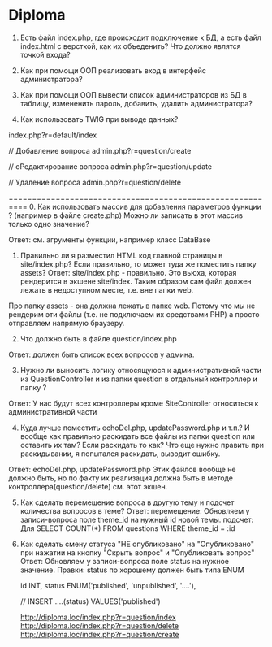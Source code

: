 Diploma
=============================

1. Есть файл index.php, где происходит подключение к БД, а есть файл index.html
c версткой, как их объеденить? Что должно являтся точкой входа?

2. Как при помощи ООП реализовать вход в интерфейс администратора?

3. Как при помощи ООП вывести список администраторов из БД в таблицу,
измененить пароль, добавить, удалить администратора?

4. Как использовать TWIG при выводе данных?


index.php?r=default/index

// Добавление вопроса
admin.php?r=question/create

// оРедактирование вопроса
admin.php?r=question/update

// Удаление вопроса
admin.php?r=question/delete

==========================================================
0. Как использовать массив для добавления параметров функции ?
(например в файле create.php) Можно ли записать в этот массив только одно 
значение?

Ответ: см. агрументы функции, например класс DataBase

1. Правильно ли я разместил HTML код главной страницы в site/index.php?
Если правильно, то может туда же поместить папку assets?
Ответ: 
site/index.php - правильно. Это вьюха, которая рендерится в экшене site/index. 
Таким образом сам файл должен лежать в недоступном месте, т.е. вне папки web.

Про папку assets - она должна лежать в папке web. 
Потому что мы не рендерим эти файлы (т.е. не подключаем их средствами PHP) 
а просто отправляем напрямую браузеру.


2. Что должно быть в файле question/index.php 

Ответ: должен быть список всех вопросов у админа.


3. Нужно ли выносить логику относящуюся к административной части из 
QuestionController и  из папки question в отдельный контроллер и папку ?

Ответ: У нас будут всех контроллеры кроме SiteController относиться к административной части

4. Куда лучше поместить echoDel.php, updatePassword.php и т.п.?
 И вообще как правильно раскидать все файлы из папки question
  или оставить их там? Если раскидать то как? 
  Что еще нужно править при раскидывании, я попытался раскидать, 
  выводит ошибку.
  
  Ответ: 
  echoDel.php, updatePassword.php Этих файлов вообще не должно быть, 
  но по факту их реализация должна быть в методе контроллера(question/delete) см. этот экшен.

5. Как сделать перемещение вопроса в другую тему и подсчет количества
 вопросов в теме?
  Ответ: 
  перемещение: Обновляем у записи-вопроса поле theme_id на нужный id новой темы.
  подсчет: Для SELECT COUNT(*) FROM questions WHERE theme_id = :id
  
6. Как сделать смену статуса "НЕ опубликовано" на "Опубликовано" при нажатии
на кнопку "Скрыть вопрос" и "Опубликовать вопрос"
Ответ:
    Обновляем у записи-вопроса поле status на нужное значение.
    Правки: status по хорошему должен быть типа ENUM
    
    id INT,
    status ENUM('published', 'unpublished', '....'),
    
    // INSERT ....(status) VALUES('published')
    
    
    
    http://diploma.loc/index.php?r=question/index
    http://diploma.loc/index.php?r=question/delete
    http://diploma.loc/index.php?r=question/create